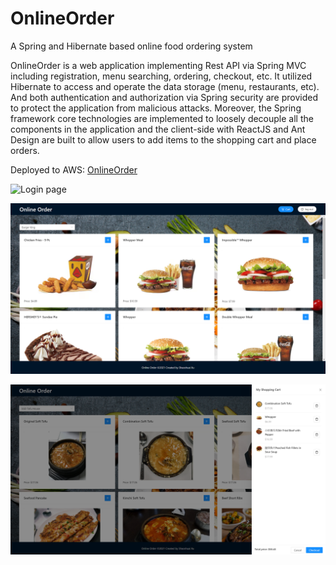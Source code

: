 # OnlineOrder
A Spring and Hibernate based online food ordering system

OnlineOrder is a web application implementing Rest API via Spring MVC including registration, menu searching, ordering, checkout, etc. It utilized Hibernate to access and operate the data storage (menu, restaurants, etc). And both authentication and authorization via Spring security are provided to protect the application from malicious attacks. Moreover, the Spring framework core technologies are implemented to loosely decouple all the components in the application and the client-side with ReactJS and Ant Design are built to allow users to add items to the shopping cart and place orders.

Deployed to AWS: [OnlineOrder](http://204.236.167.47/)

![Login page](/images/login.png)

![Home page](/images/home.png)

![Checkout page](/images/checkout.png)
